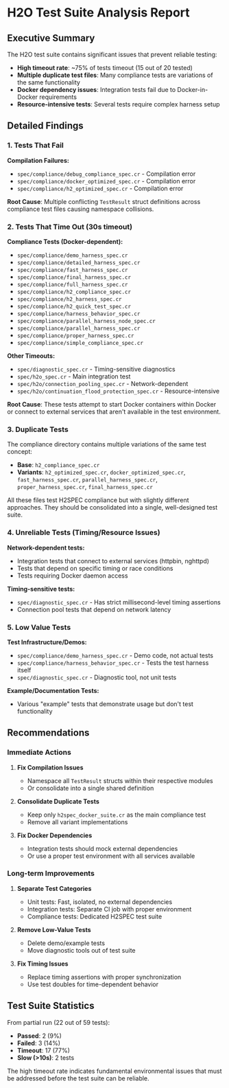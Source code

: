 # H2O Test Suite Analysis Report

## Executive Summary

The H2O test suite contains significant issues that prevent reliable testing:
- **High timeout rate**: ~75% of tests timeout (15 out of 20 tested)
- **Multiple duplicate test files**: Many compliance tests are variations of the same functionality
- **Docker dependency issues**: Integration tests fail due to Docker-in-Docker requirements
- **Resource-intensive tests**: Several tests require complex harness setup

## Detailed Findings

### 1. Tests That Fail

**Compilation Failures:**
- `spec/compliance/debug_compliance_spec.cr` - Compilation error
- `spec/compliance/docker_optimized_spec.cr` - Compilation error
- `spec/compliance/h2_optimized_spec.cr` - Compilation error

**Root Cause**: Multiple conflicting `TestResult` struct definitions across compliance test files causing namespace collisions.

### 2. Tests That Time Out (30s timeout)

**Compliance Tests (Docker-dependent):**
- `spec/compliance/demo_harness_spec.cr`
- `spec/compliance/detailed_harness_spec.cr`
- `spec/compliance/fast_harness_spec.cr`
- `spec/compliance/final_harness_spec.cr`
- `spec/compliance/full_harness_spec.cr`
- `spec/compliance/h2_compliance_spec.cr`
- `spec/compliance/h2_harness_spec.cr`
- `spec/compliance/h2_quick_test_spec.cr`
- `spec/compliance/harness_behavior_spec.cr`
- `spec/compliance/parallel_harness_node_spec.cr`
- `spec/compliance/parallel_harness_spec.cr`
- `spec/compliance/proper_harness_spec.cr`
- `spec/compliance/simple_compliance_spec.cr`

**Other Timeouts:**
- `spec/diagnostic_spec.cr` - Timing-sensitive diagnostics
- `spec/h2o_spec.cr` - Main integration test
- `spec/h2o/connection_pooling_spec.cr` - Network-dependent
- `spec/h2o/continuation_flood_protection_spec.cr` - Resource-intensive

**Root Cause**: These tests attempt to start Docker containers within Docker or connect to external services that aren't available in the test environment.

### 3. Duplicate Tests

The compliance directory contains multiple variations of the same test concept:
- **Base**: `h2_compliance_spec.cr`
- **Variants**: `h2_optimized_spec.cr`, `docker_optimized_spec.cr`, `fast_harness_spec.cr`, `parallel_harness_spec.cr`, `proper_harness_spec.cr`, `final_harness_spec.cr`

All these files test H2SPEC compliance but with slightly different approaches. They should be consolidated into a single, well-designed test suite.

### 4. Unreliable Tests (Timing/Resource Issues)

**Network-dependent tests:**
- Integration tests that connect to external services (httpbin, nghttpd)
- Tests that depend on specific timing or race conditions
- Tests requiring Docker daemon access

**Timing-sensitive tests:**
- `spec/diagnostic_spec.cr` - Has strict millisecond-level timing assertions
- Connection pool tests that depend on network latency

### 5. Low Value Tests

**Test Infrastructure/Demos:**
- `spec/compliance/demo_harness_spec.cr` - Demo code, not actual tests
- `spec/compliance/harness_behavior_spec.cr` - Tests the test harness itself
- `spec/diagnostic_spec.cr` - Diagnostic tool, not unit tests

**Example/Documentation Tests:**
- Various "example" tests that demonstrate usage but don't test functionality

## Recommendations

### Immediate Actions

1. **Fix Compilation Issues**
   - Namespace all `TestResult` structs within their respective modules
   - Or consolidate into a single shared definition

2. **Consolidate Duplicate Tests**
   - Keep only `h2spec_docker_suite.cr` as the main compliance test
   - Remove all variant implementations

3. **Fix Docker Dependencies**
   - Integration tests should mock external dependencies
   - Or use a proper test environment with all services available

### Long-term Improvements

1. **Separate Test Categories**
   - Unit tests: Fast, isolated, no external dependencies
   - Integration tests: Separate CI job with proper environment
   - Compliance tests: Dedicated H2SPEC test suite

2. **Remove Low-Value Tests**
   - Delete demo/example tests
   - Move diagnostic tools out of test suite

3. **Fix Timing Issues**
   - Replace timing assertions with proper synchronization
   - Use test doubles for time-dependent behavior

## Test Suite Statistics

From partial run (22 out of 59 tests):
- **Passed**: 2 (9%)
- **Failed**: 3 (14%)
- **Timeout**: 17 (77%)
- **Slow (>10s)**: 2 tests

The high timeout rate indicates fundamental environmental issues that must be addressed before the test suite can be reliable.